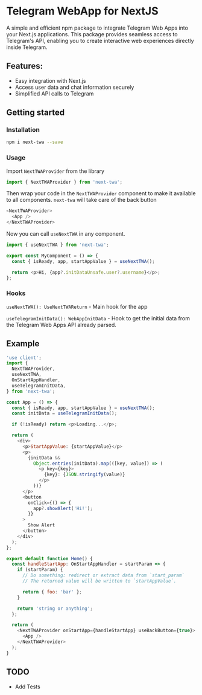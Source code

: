 # Telegram WebApp for NextJS

A simple and efficient npm package to integrate Telegram Web Apps into your Next.js applications. This package provides seamless access to Telegram's API, enabling you to create interactive web experiences directly inside Telegram.

## Features:

- Easy integration with Next.js
- Access user data and chat information securely
- Simplified API calls to Telegram

## Getting started

### Installation

```sh
npm i next-twa --save
```

### Usage

Import `NextTWAProvider` from the library

```js
import { NextTWAProvider } from 'next-twa';
```

Then wrap your code in the `NextTWAProvider` component to make it available to all components. `next-twa` will take care of the back button

```js
<NextTWAProvider>
  <App />
</NextTWAProvider>
```

Now you can call `useNextTWA` in any component.

```js
import { useNextTWA } from 'next-twa';

export const MyComponent = () => {
  const { isReady, app, startAppValue } = useNextTWA();

  return <p>Hi, {app?.initDataUnsafe.user?.username}</p>;
};
```

### Hooks

`useNextTWA(): UseNextTWAReturn` - Main hook for the app

`useTelegramInitData(): WebAppInitData` - Hook to get the initial data from the Telegram Web Apps API already parsed.

## Example

```js
'use client';
import {
  NextTWAProvider,
  useNextTWA,
  OnStartAppHandler,
  useTelegramInitData,
} from 'next-twa';

const App = () => {
  const { isReady, app, startAppValue } = useNextTWA();
  const initData = useTelegramInitData();

  if (!isReady) return <p>Loading...</p>;

  return (
    <div>
      <p>StartAppValue: {startAppValue}</p>
      <p>
        {initData &&
          Object.entries(initData).map(([key, value]) => (
            <p key={key}>
              {key}: {JSON.stringify(value)}
            </p>
          ))}
      </p>
      <button
        onClick={() => {
          app?.showAlert('Hi!');
        }}
      >
        Show Alert
      </button>
    </div>
  );
};

export default function Home() {
  const handleStartApp: OnStartAppHandler = startParam => {
    if (startParam) {
      // Do something: redirect or extract data from `start_param`
      // The returned value will be written to `startAppValue`.

      return { foo: 'bar' };
    }

    return 'string or anything';
  };

  return (
    <NextTWAProvider onStartApp={handleStartApp} useBackButton={true}>
      <App />
    </NextTWAProvider>
  );
}
```

## TODO

- Add Tests
